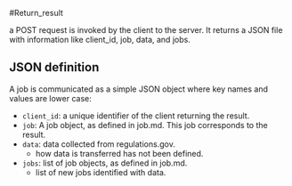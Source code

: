 #Return_result

a POST request is invoked by the client to the server. It returns a JSON file with information like client_id, job, data, and jobs.

## JSON definition

A job is communicated as a simple JSON object where key names and values are lower case:

* `client_id`: a unique identifier of the client returning the result.
* `job`: A job object, as defined in job.md. This job corresponds to the result. 
* `data`: data collected from regulations.gov.
	* how data is transferred has not been defined. 
* `jobs`: list of job objects, as defined in job.md.
	* list of new jobs identified with data. 
